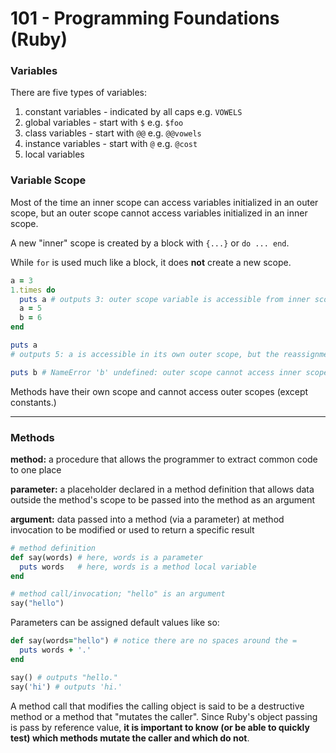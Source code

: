 
[comment]: # (notes_101.md)

# 101 - Programming Foundations (Ruby)

### Variables
There are five types of variables:
1. constant variables - indicated by all caps e.g. `VOWELS`
2. global variables - start with `$` e.g. `$foo`
3. class variables - start with `@@` e.g. `@@vowels`
4. instance variables - start with `@` e.g. `@cost`
5. local variables

### Variable Scope
Most of the time an inner scope can access variables initialized in an outer scope, but an outer scope cannot access variables initialized in an inner scope.

A new "inner" scope is created by a block with `{...}` or `do ... end`.

While `for` is used much like a block, it does __not__ create a new scope.

```ruby
a = 3
1.times do
  puts a # outputs 3: outer scope variable is accessible from inner scope
  a = 5
  b = 6
end

puts a
# outputs 5: a is accessible in its own outer scope, but the reassignment from inside the block is still in effect

puts b # NameError 'b' undefined: outer scope cannot access inner scope
```
Methods have their own scope and cannot access outer scopes (except constants.)

---
### Methods
__method:__ a procedure that allows the programmer to extract common code to one place

__parameter:__ a placeholder declared in a method definition that allows data outside the method's scope to be passed into the method as an argument

__argument:__ data passed into a method (via a parameter) at method invocation to be modified or used to return a specific result

```ruby
# method definition
def say(words) # here, words is a parameter
  puts words   # here, words is a method local variable
end

# method call/invocation; "hello" is an argument
say("hello")
```

Parameters can be assigned default values like so:
```ruby
def say(words="hello") # notice there are no spaces around the =
  puts words + '.'
end

say() # outputs "hello."
say('hi') # outputs 'hi.'
```

A method call that modifies the calling object is said to be a destructive method or a method that "mutates the caller". Since Ruby's object passing is pass by reference value, __it is important to know (or be able to quickly test) which methods mutate the caller and which do not__.
